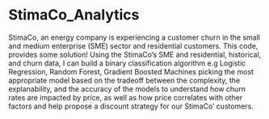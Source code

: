 # StimaCo_Analytics
StimaCo, an energy company is experiencing a customer churn in the small and medium enterprise (SME) sector and residential customers. This code, provides some solution!
Using the StimaCo’s SME and residential, historical, and churn data, I can build a binary classification algorithm e.g Logistic Regression, Random Forest, Gradient Boosted Machines picking the most appropriate model based on the tradeoff between the complexity, the explanability, and the accuracy of the models to understand how churn rates are impacted by price, as well as how price correlates with other factors and help propose a discount strategy for our StimaCo’ customers.

